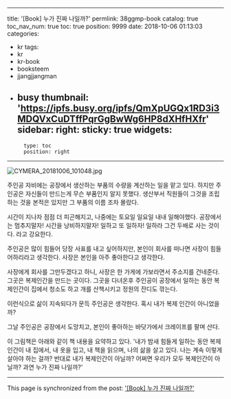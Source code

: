 
---
title: '[Book] 누가 진짜 나일까?'
permlink: 38ggmp-book
catalog: true
toc_nav_num: true
toc: true
position: 9999
date: 2018-10-06 01:13:03
categories:
- kr
tags:
- kr
- kr-book
- booksteem
- jjangjjangman
- busy
thumbnail: 'https://ipfs.busy.org/ipfs/QmXpUGQx1RD3i3MDQVxCuDTffPqrGgBwWg6HP8dXHfHXfr'
sidebar:
    right:
        sticky: true
widgets:
    -
        type: toc
        position: right
---


![CYMERA_20181006_101048.jpg](https://ipfs.busy.org/ipfs/QmXpUGQx1RD3i3MDQVxCuDTffPqrGgBwWg6HP8dXHfHXfr)

주인공 자비에는 공장에서 생산하는 부품의 수량을 계산하는 일을 맡고 있다.
하지만 주인공은 자신들이 만드는게 무슨 부품인지 알지 못했다. 생산부서 직원들이 그것을 조립하는 것을 본적은 있지만 그 부품의 이름 조차 몰랐다.

시간이 지나자 점점 더 피곤해지고, 나중에는 토요일 일요일 내내 일해야했다.
공장에서는 멈추지말자! 시간을 낭비하지말자! 일하고 또 일하자! 일하라 그건 두배로 사는 것이다. 라고 강요한다.

주인공은 많이 힘들어 당장 사표를 내고 싶어하지만, 본인이 회사를 떠나면 사장이 힘들어하리라고 생각한다. 사장은 본인을 아주 좋아한다고 생각한다.

사장에게 회사를 그만두겠다고 하니, 사장은 한 가게에 가보라면서 주소지를 건네준다.
그곳은 복제인간을 만드는 곳이다.
그곳을 다녀온후 주인공이 공장에서 일하는 동안 복제인간이 집에서 청소도 하고 개를 산책시키고 정원의 잔디도 깎는다.

이런식으로 삶이 지속되다가 문득 주인공은 생각한다. 혹시 내가 복제 인간이 아니었을까?

그날 주인공은 공장에서 도망치고, 본인이 좋아하는 바닷가에서 크레이프를 팔며 산다.

이 그림책은 아래와 같이 책 내용을 요약하고 있다.
'내가 밤새 힘들게 일하는 동안
복제인간이 내 집에서, 내 옷을 입고,
내 책을 읽으며, 나의 삶을 살고 있다.
나는 계속 이렇게 살아야 하는 걸까?
반대로 내가 복제인간이 아닐까?
어쩌면 우리가 모두 복제인간이 아닐까?
과연 누가 진짜 나일까?'

- - -

This page is synchronized from the post: ['[Book] 누가 진짜 나일까?'](https://steemit.com/@lucky2015/38ggmp-book)
